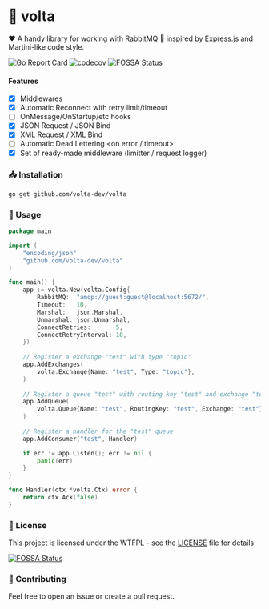 # 🐰 volta
❤️ A handy library for working with RabbitMQ 🐰 inspired by Express.js and Martini-like code style.

[![Go Report Card](https://goreportcard.com/badge/github.com/volta-dev/volta)](https://goreportcard.com/report/github.com/volta-dev/volta)
[![codecov](https://codecov.io/gh/volta-dev/volta/branch/master/graph/badge.svg?token=ZR46EMBD3X)](https://codecov.io/gh/volta-dev/volta)
[![FOSSA Status](https://app.fossa.com/api/projects/git%2Bgithub.com%2Fvolta-dev%2Fvolta.svg?type=shield)](https://app.fossa.com/projects/git%2Bgithub.com%2Fvolta-dev%2Fvolta?ref=badge_shield)

#### Features
- [x] Middlewares
- [x] Automatic Reconnect with retry limit/timeout
- [ ] OnMessage/OnStartup/etc hooks
- [x] JSON Request / JSON Bind
- [x] XML Request / XML Bind
- [ ] Automatic Dead Lettering <on error / timeout>
- [x] Set of ready-made middleware (limitter / request logger)

### 📥 Installation
```bash
go get github.com/volta-dev/volta
```

### 👷 Usage
```go
package main

import (
    "encoding/json"
    "github.com/volta-dev/volta"
)

func main() {
    app := volta.New(volta.Config{
        RabbitMQ:  "amqp://guest:guest@localhost:5672/",
        Timeout:   10,
        Marshal:   json.Marshal,
        Unmarshal: json.Unmarshal,
        ConnectRetries:       5,
        ConnectRetryInterval: 10,
    })
    
    // Register a exchange "test" with type "topic"
    app.AddExchanges(
        volta.Exchange{Name: "test", Type: "topic"},
    )
    
    // Register a queue "test" with routing key "test" and exchange "test"
    app.AddQueue(
        volta.Queue{Name: "test", RoutingKey: "test", Exchange: "test"},
    )
    
    // Register a handler for the "test" queue
    app.AddConsumer("test", Handler)

    if err := app.Listen(); err != nil {
        panic(err)
    }
}

func Handler(ctx *volta.Ctx) error {
    return ctx.Ack(false)
}

```

### 📝 License

This project is licensed under the WTFPL - see the [LICENSE](LICENSE) file for details


[![FOSSA Status](https://app.fossa.com/api/projects/git%2Bgithub.com%2Fvolta-dev%2Fvolta.svg?type=large)](https://app.fossa.com/projects/git%2Bgithub.com%2Fvolta-dev%2Fvolta?ref=badge_large)

### 🤝 Contributing

Feel free to open an issue or create a pull request.